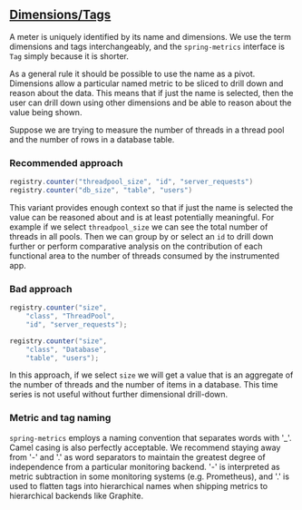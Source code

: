 ## [Dimensions/Tags](#dimensions)

A meter is uniquely identified by its name and dimensions. We use the term dimensions and tags interchangeably, and
the `spring-metrics` interface is `Tag` simply because it is shorter.

As a general rule it should be possible to use the name as a pivot. Dimensions allow a particular named metric
to be sliced to drill down and reason about the data. This means that if just the name is selected, then the user can drill down
using other dimensions and be able to reason about the value being shown.

Suppose we are trying to measure the number of threads in a thread pool and the number of rows in a database table.

### Recommended approach

```java
registry.counter("threadpool_size", "id", "server_requests")
registry.counter("db_size", "table", "users")
```

This variant provides enough context so that if just the name is selected the value can be reasoned about and
is at least potentially meaningful. For example if we select `threadpool_size` we can see the total number of
threads in all pools. Then we can group by or select an `id` to drill down further or perform comparative
analysis on the contribution of each functional area to the number of threads consumed by the instrumented app.


### Bad approach

```java
registry.counter("size",
    "class", "ThreadPool",
    "id", "server_requests");

registry.counter("size",
    "class", "Database",
    "table", "users");
```

In this approach, if we select `size` we will get a value that is an aggregate of the number of threads
and the number of items in a database. This time series is not useful without further dimensional drill-down.

### Metric and tag naming

`spring-metrics` employs a naming convention that separates words with '_'. Camel casing is also perfectly acceptable.
We recommend staying away from '-' and '.' as word separators to maintain the greatest degree of independence
from a particular monitoring backend. '-' is interpreted as metric subtraction in some monitoring systems (e.g. Prometheus),
and '.' is used to flatten tags into hierarchical names when shipping metrics to hierarchical backends like
Graphite.
